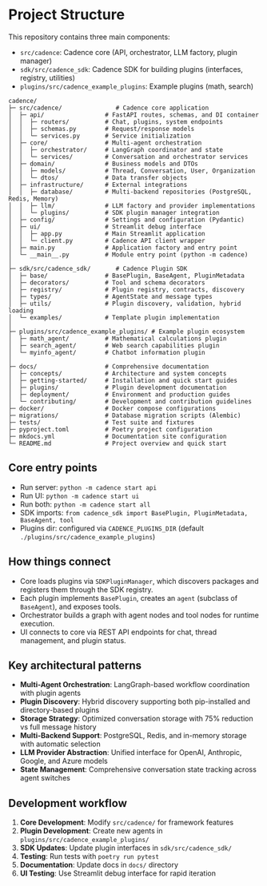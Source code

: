 # Project Structure

This repository contains three main components:

- `src/cadence`: Cadence core (API, orchestrator, LLM factory, plugin manager)
- `sdk/src/cadence_sdk`: Cadence SDK for building plugins (interfaces, registry, utilities)
- `plugins/src/cadence_example_plugins`: Example plugins (math, search)

```
cadence/
├─ src/cadence/               # Cadence core application
│  ├─ api/                 # FastAPI routes, schemas, and DI container
│  │  ├─ routers/          # Chat, plugins, system endpoints
│  │  ├─ schemas.py        # Request/response models
│  │  └─ services.py       # Service initialization
│  ├─ core/                # Multi-agent orchestration
│  │  ├─ orchestrator/     # LangGraph coordinator and state
│  │  └─ services/         # Conversation and orchestrator services
│  ├─ domain/              # Business models and DTOs
│  │  ├─ models/           # Thread, Conversation, User, Organization
│  │  └─ dtos/             # Data transfer objects
│  ├─ infrastructure/      # External integrations
│  │  ├─ database/         # Multi-backend repositories (PostgreSQL, Redis, Memory)
│  │  ├─ llm/              # LLM factory and provider implementations
│  │  └─ plugins/          # SDK plugin manager integration
│  ├─ config/              # Settings and configuration (Pydantic)
│  ├─ ui/                  # Streamlit debug interface
│  │  ├─ app.py            # Main Streamlit application
│  │  └─ client.py         # Cadence API client wrapper
│  ├─ main.py              # Application factory and entry point
│  └─ __main__.py          # Module entry point (python -m cadence)
│
├─ sdk/src/cadence_sdk/       # Cadence Plugin SDK
│  ├─ base/                # BasePlugin, BaseAgent, PluginMetadata
│  ├─ decorators/          # Tool and schema decorators
│  ├─ registry/            # Plugin registry, contracts, discovery
│  ├─ types/               # AgentState and message types
│  ├─ utils/               # Plugin discovery, validation, hybrid loading
│  └─ examples/            # Template plugin implementation
│
├─ plugins/src/cadence_example_plugins/ # Example plugin ecosystem
│  ├─ math_agent/          # Mathematical calculations plugin
│  ├─ search_agent/        # Web search capabilities plugin
│  └─ myinfo_agent/        # Chatbot information plugin
│
├─ docs/                   # Comprehensive documentation
│  ├─ concepts/            # Architecture and system concepts
│  ├─ getting-started/     # Installation and quick start guides
│  ├─ plugins/             # Plugin development documentation
│  ├─ deployment/          # Environment and production guides
│  └─ contributing/        # Development and contribution guidelines
├─ docker/                 # Docker compose configurations
├─ migrations/             # Database migration scripts (Alembic)
├─ tests/                  # Test suite and fixtures
├─ pyproject.toml          # Poetry project configuration
├─ mkdocs.yml              # Documentation site configuration
└─ README.md               # Project overview and quick start
```

## Core entry points

- Run server: `python -m cadence start api`
- Run UI: `python -m cadence start ui`
- Run both: `python -m cadence start all`
- SDK imports: `from cadence_sdk import BasePlugin, PluginMetadata, BaseAgent, tool`
- Plugins dir: configured via `CADENCE_PLUGINS_DIR` (default `./plugins/src/cadence_example_plugins`)

## How things connect

- Core loads plugins via `SDKPluginManager`, which discovers packages and registers them through the SDK registry.
- Each plugin implements `BasePlugin`, creates an `agent` (subclass of `BaseAgent`), and exposes tools.
- Orchestrator builds a graph with agent nodes and tool nodes for runtime execution.
- UI connects to core via REST API endpoints for chat, thread management, and plugin status.

## Key architectural patterns

- **Multi-Agent Orchestration**: LangGraph-based workflow coordination with plugin agents
- **Plugin Discovery**: Hybrid discovery supporting both pip-installed and directory-based plugins
- **Storage Strategy**: Optimized conversation storage with 75% reduction vs full message history
- **Multi-Backend Support**: PostgreSQL, Redis, and in-memory storage with automatic selection
- **LLM Provider Abstraction**: Unified interface for OpenAI, Anthropic, Google, and Azure models
- **State Management**: Comprehensive conversation state tracking across agent switches

## Development workflow

1. **Core Development**: Modify `src/cadence/` for framework features
2. **Plugin Development**: Create new agents in `plugins/src/cadence_example_plugins/`
3. **SDK Updates**: Update plugin interfaces in `sdk/src/cadence_sdk/`
4. **Testing**: Run tests with `poetry run pytest`
5. **Documentation**: Update docs in `docs/` directory
6. **UI Testing**: Use Streamlit debug interface for rapid iteration
